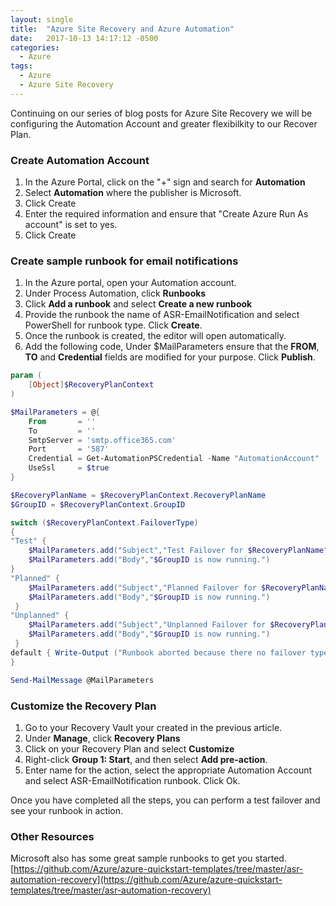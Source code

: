 ```yaml
---
layout: single
title:  "Azure Site Recovery and Azure Automation"
date:   2017-10-13 14:17:12 -0500
categories:
  - Azure
tags:
  - Azure
  - Azure Site Recovery
---
```


Continuing on our series of blog posts for Azure Site Recovery we will be configuring the Automation Account and greater flexibilkity to our Recover Plan.

### Create Automation Account

1. In the Azure Portal, click on the "+" sign and search for **Automation**
2. Select **Automation** where the publisher is Microsoft.
3. Click Create
4. Enter the required information and ensure that "Create Azure Run As account" is set to yes.
5. Click Create

### Create sample runbook for email notifications
1. In the Azure portal, open your Automation account.
2. Under Process Automation, click **Runbooks**
3. Click **Add a runbook** and select **Create a new runbook**
4. Provide the runbook the name of ASR-EmailNotification and select PowerShell for runbook type. Click **Create**. 
6. Once the runbook is created, the editor will open automatically.
7. Add the following code, Under $MailParameters ensure that the **FROM**, **TO** and **Credential** fields are modified for your purpose. Click **Publish**.

````powershell
param ( 
    [Object]$RecoveryPlanContext
)

$MailParameters = @{
    From       = ''
    To         = ''
    SmtpServer = 'smtp.office365.com'
    Port       = '587'
    Credential = Get-AutomationPSCredential -Name "AutomationAccount"
    UseSsl     = $true
}

$RecoveryPlanName = $RecoveryPlanContext.RecoveryPlanName
$GroupID = $RecoveryPlanContext.GroupID

switch ($RecoveryPlanContext.FailoverType)
{
"Test" {
    $MailParameters.add("Subject","Test Failover for $RecoveryPlanName")
    $MailParameters.add("Body","$GroupID is now running.")
}
"Planned" {
    $MailParameters.add("Subject","Planned Failover for $RecoveryPlanName")
    $MailParameters.add("Body","$GroupID is now running.")
 }
"Unplanned" { 
    $MailParameters.add("Subject","Unplanned Failover for $RecoveryPlanName")
    $MailParameters.add("Body","$GroupID is now running.")
 }
default { Write-Output ("Runbook aborted because there no failover type was specified") }
}

Send-MailMessage @MailParameters
````
### Customize the Recovery Plan
1. Go to your Recovery Vault your created in the previous article.
2. Under **Manage**, click **Recovery Plans**
3. Click on your Recovery Plan and select **Customize**
4. Right-click **Group 1: Start**, and then select **Add pre-action**.
5. Enter name for the action, select the appropriate Automation Account and select ASR-EmailNotification runbook. Click Ok.

Once you have completed all the steps, you can perform a test failover and see your runbook in action.

### Other Resources
Microsoft also has some great sample runbooks to get you started.
[https://github.com/Azure/azure-quickstart-templates/tree/master/asr-automation-recovery](https://github.com/Azure/azure-quickstart-templates/tree/master/asr-automation-recovery)